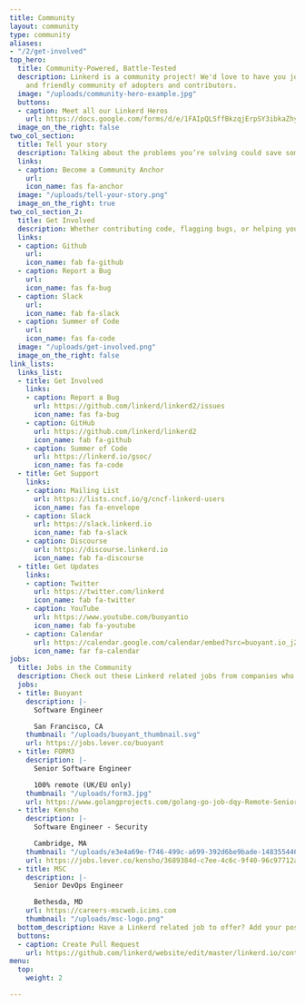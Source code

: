 ```yaml
---
title: Community
layout: community
type: community
aliases:
- "/2/get-involved"
top_hero:
  title: Community-Powered, Battle-Tested
  description: Linkerd is a community project! We'd love to have you join our active
    and friendly community of adopters and contributors.
  image: "/uploads/community-hero-example.jpg"
  buttons:
  - caption: Meet all our Linkerd Heros
    url: https://docs.google.com/forms/d/e/1FAIpQLSffBkzqjErpSY3ibkaZhy7_9AayVlIhya-5R4DvL-Ttq_wkjA/viewform
  image_on_the_right: false
two_col_section:
  title: Tell your story
  description: Talking about the problems you’re solving could save someone weeks or even months of toil. Share your lessons learned with our community!
  links:
  - caption: Become a Community Anchor
    url: 
    icon_name: fas fa-anchor
  image: "/uploads/tell-your-story.png"
  image_on_the_right: true
two_col_section_2:
  title: Get Involved
  description: Whether contributing code, flagging bugs, or helping your peers on Slack, contributors come in all shapes and sizes. Join our thriving community today! 
  links:
  - caption: Github
    url: 
    icon_name: fab fa-github
  - caption: Report a Bug
    url: 
    icon_name: fas fa-bug
  - caption: Slack
    url: 
    icon_name: fab fa-slack
  - caption: Summer of Code
    url: 
    icon_name: fas fa-code
  image: "/uploads/get-involved.png"
  image_on_the_right: false
link_lists:
  links_list:
  - title: Get Involved
    links:
    - caption: Report a Bug
      url: https://github.com/linkerd/linkerd2/issues
      icon_name: fas fa-bug
    - caption: GitHub
      url: https://github.com/linkerd/linkerd2
      icon_name: fab fa-github
    - caption: Summer of Code
      url: https://linkerd.io/gsoc/
      icon_name: fas fa-code
  - title: Get Support
    links:
    - caption: Mailing List
      url: https://lists.cncf.io/g/cncf-linkerd-users
      icon_name: fas fa-envelope
    - caption: Slack
      url: https://slack.linkerd.io
      icon_name: fab fa-slack
    - caption: Discourse
      url: https://discourse.linkerd.io
      icon_name: fab fa-discourse
  - title: Get Updates
    links:
    - caption: Twitter
      url: https://twitter.com/linkerd
      icon_name: fab fa-twitter
    - caption: YouTube
      url: https://www.youtube.com/buoyantio
      icon_name: fab fa-youtube
    - caption: Calendar
      url: https://calendar.google.com/calendar/embed?src=buoyant.io_j28ik70vrl3418f4oldkdici7o%40group.calendar.google.com
      icon_name: far fa-calendar
jobs:
  title: Jobs in the Community
  description: Check out these Linkerd related jobs from companies who love Linkerd
  jobs:
  - title: Buoyant
    description: |-
      Software Engineer

      San Francisco, CA
    thumbnail: "/uploads/buoyant_thumbnail.svg"
    url: https://jobs.lever.co/buoyant
  - title: FORM3
    description: |-
      Senior Software Engineer

      100% remote (UK/EU only)
    thumbnail: "/uploads/form3.jpg"
    url: https://www.golangprojects.com/golang-go-job-dqy-Remote-Senior-Software-Engineer-100-remote-UK-EU-only-London-FORM3-remotework.html
  - title: Kensho
    description: |-
      Software Engineer - Security

      Cambridge, MA
    thumbnail: "/uploads/e3e4a69e-f746-499c-a699-392d6be9bade-1483554467263.png"
    url: https://jobs.lever.co/kensho/3689384d-c7ee-4c6c-9f40-96c97712a98d
  - title: MSC
    description: |-
      Senior DevOps Engineer

      Bethesda, MD
    url: https://careers-mscweb.icims.com
    thumbnail: "/uploads/msc-logo.png"
  bottom_description: Have a Linkerd related job to offer? Add your posting!
  buttons:
  - caption: Create Pull Request
    url: https://github.com/linkerd/website/edit/master/linkerd.io/content/community.md
menu:
  top:
    weight: 2

---
```

